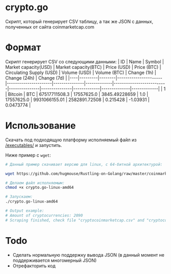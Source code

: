 # crypto.go

Скрипт, который генерирует CSV таблицу, а так же JSON с данных, полученных от сайта coinmarketcap.com

# Формат
Скрипт генерирует CSV со следующими данными:
| ID | Name    | Symbol | Market capacity(USD) | Market capacity(BTC) | Price (USD)   | Price (BTC) | Circulating Supply (USD) | Volume (USD)  | Volume (BTC)  | Change (1h) | Change (24h) | Change (7d) |
|----|---------|--------|----------------------|----------------------|---------------|-------------|--------------------------|---------------|---------------|-------------|--------------|-------------|
| 1  | Bitcoin | BTC    | 67517711508.3        | 17557625.0           | 3845.49228659 | 1.0         | 17557625.0               | 9931066155.01 | 2582891.72508 | 0.215428    | -1.03931     | 0.0473774   |

# Использование
Скачать под подходящую платформу исполняемый файл из [/executables/](https://github.com/hugmouse/Rustling-on-Golang/tree/master/coinmarketcap-parser/executables) и запустить.

Ниже пример с `wget`:

```bash
# Данный пример скачивает версию для linux, с 64-битной архитектурой: 

wget https://github.com/hugmouse/Rustling-on-Golang/raw/master/coinmarketcap-parser/executables/crypto.go-linux-amd64

# Делаем файл исполняемым:
chmod +x crypto.go-linux-amd64

# Запускаем:
./crypto.go-linux-amd64

# Output example: 
# Amount of cryptocurrencies: 2090
# Scraping finished, check file "cryptocoinmarketcap.csv" and "cryptocoinmarketcap.json" for results
```
# Todo
- Сделать нормальную поддержку вывода JSON (в данный момент не поддерживается многомерный JSON)
- Отрефакторить код